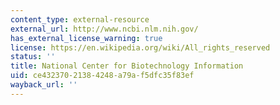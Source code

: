 ```yaml
---
content_type: external-resource
external_url: http://www.ncbi.nlm.nih.gov/
has_external_license_warning: true
license: https://en.wikipedia.org/wiki/All_rights_reserved
status: ''
title: National Center for Biotechnology Information
uid: ce432370-2138-4248-a79a-f5dfc35f83ef
wayback_url: ''
---
```

